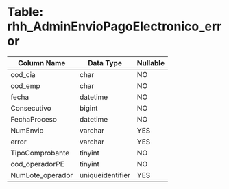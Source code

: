# Table: rhh_AdminEnvioPagoElectronico_error

| Column Name | Data Type | Nullable |
|-------------|-----------|----------|
| cod_cia | char | NO |
| cod_emp | char | NO |
| fecha | datetime | NO |
| Consecutivo | bigint | NO |
| FechaProceso | datetime | NO |
| NumEnvio | varchar | YES |
| error | varchar | YES |
| TipoComprobante | tinyint | NO |
| cod_operadorPE | tinyint | NO |
| NumLote_operador | uniqueidentifier | YES |
